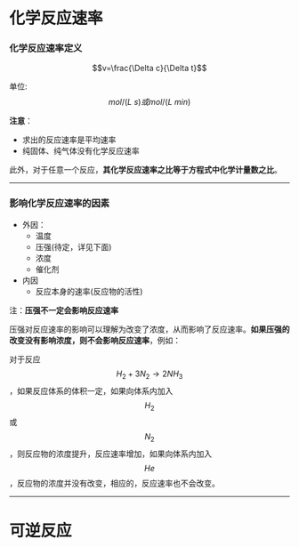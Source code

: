 # 化学反应速率

### 化学反应速率定义

$$v=\frac{\Delta c}{\Delta t}$$  

单位:$$mol/(L\ s)或mol/(L\ min)$$

**注意**：

* 求出的反应速率是平均速率
* 纯固体、纯气体没有化学反应速率

此外，对于任意一个反应，**其化学反应速率之比等于方程式中化学计量数之比**。

---

### 影响化学反应速率的因素

* 外因：
  * 温度
  * 压强(待定，详见下面)
  * 浓度
  * 催化剂
* 内因
  * 反应本身的速率(反应物的活性)

注：**压强不一定会影响反应速率**

压强对反应速率的影响可以理解为改变了浓度，从而影响了反应速率。**如果压强的改变没有影响浓度，则不会影响反应速率**，例如：

对于反应$$H_2+3N_2\to2NH_3$$，如果反应体系的体积一定，如果向体系内加入$$H_2$$或$$N_2$$，则反应物的浓度提升，反应速率增加，如果向体系内加入$$He$$，反应物的浓度并没有改变，相应的，反应速率也不会改变。

---

# 可逆反应

